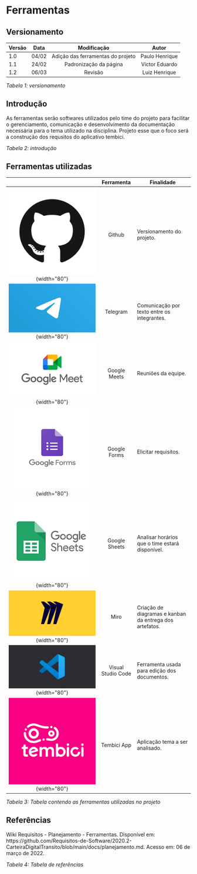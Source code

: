 # Ferramentas
## Versionamento

| Versão | Data | Modificação | Autor |
|-|-|:-:|:-:|
| 1.0 | 04/02 | Adição das ferramentas do projeto | Paulo Henrique |
| 1.1 | 24/02 | Padronização da página | Victor Eduardo |
| 1.2 | 06/03 | Revisão | Luiz Henrique  |

*Tabela 1: versionamento*

## Introdução
<p> As ferramentas serão softwares utilizados pelo time do projeto para facilitar o gerenciamento, comunicação e desenvolvimento da documentação necessária para o tema utilizado na disciplina. Projeto esse que o foco será a construção dos requsitos do aplicativo tembici. </p>

*Tabela 2: introdução*

## Ferramentas utilizadas

||Ferramenta|Finalidade|
|:-:|:-:|-|
| ![Github](../assets/planejamento/logos/gitHub.png){width="80"}| Github | Versionamento do projeto. |
| ![Telegram](../assets/planejamento/logos/telegram.png){width="80"}|  Telegram | Comunicação por texto entre os integrantes. |
| ![Meets](../assets/planejamento/logos/googleMeets.png){width="80"} | Google Meets | Reuniões da equipe. |
| ![Forms](../assets/planejamento/logos/googleForms.png){width="80"}| Google Forms | Elicitar requisitos. |
| ![Sheets](../assets/planejamento/logos/googleSheets.png){width="80"}| Google Sheets | Analisar horários que o time estará disponível. |
| ![Miro](../assets/planejamento/logos/miro.png){width="80"}| Miro | Criação de diagramas e kanban da entrega dos artefatos. |
| ![Vscode](../assets/planejamento/logos/vscode.png){width="80"}| Visual Studio Code | Ferramenta usada para edição dos documentos. |
| ![Tembici](../assets/tembiciAlt.png){width="80"}| Tembici App | Aplicação tema a ser analisado. |

*Tabela 3: Tabela contendo as ferramentas utilizadas no projeto*

## Referências
<p>Wiki Requisitos - Planejamento - Ferramentas. Disponível em: https://github.com/Requisitos-de-Software/2020.2-CarteiraDigitalTransito/blob/main/docs/planejamento.md. Acesso em: 06 de março de 2022.</p>

*Tabela 4: Tabela de referências*
